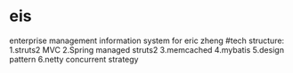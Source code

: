 # eis
enterprise management information system for eric zheng 
#tech structure:
1.struts2 MVC
2.Spring managed struts2
3.memcached
4.mybatis
5.design pattern
6.netty concurrent strategy
